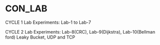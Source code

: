 # CON_LAB

CYCLE 1 Lab Experiments:
Lab-1 to Lab-7

CYCLE 2 Lab Experiments:
Lab-8(CRC), Lab-9(Dijkstra), Lab-10(Bellman ford) 
Leaky Bucket, UDP and TCP

